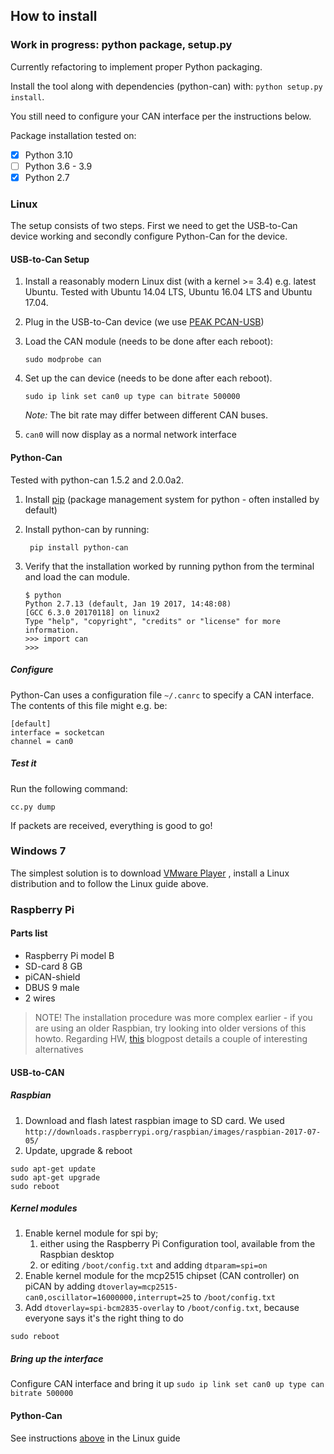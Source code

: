 ## How to install

### Work in progress: python package, setup.py

Currently refactoring to implement proper Python packaging.

Install the tool along with dependencies (python-can) with: `python setup.py install`.

You still need to configure your CAN interface per the instructions below.

Package installation tested on:

- [X] Python 3.10
- [ ] Python 3.6 - 3.9
- [X] Python 2.7

### Linux
The setup consists of two steps. First we need to get the USB-to-Can device working and secondly configure Python-Can
for the device.

#### USB-to-Can Setup
1. Install a reasonably modern Linux dist (with a kernel >= 3.4) e.g. latest Ubuntu.
Tested with Ubuntu 14.04 LTS, Ubuntu 16.04 LTS and Ubuntu 17.04.
2. Plug in the USB-to-Can device (we use [PEAK PCAN-USB](http://www.peak-system.com/PCAN-USB.199.0.html))
3. Load the CAN module (needs to be done after each reboot):

   ```
   sudo modprobe can
   ```
4. Set up the can device (needs to be done after each reboot). 

   ```
   sudo ip link set can0 up type can bitrate 500000 
   ```
   *Note:* The bit rate may differ between different CAN buses.
5. ```can0``` will now display as a normal network interface

#### Python-Can
Tested with python-can 1.5.2 and 2.0.0a2.

1. Install [pip](https://pypi.python.org/pypi/pip) (package management system for python - often installed by default)
2. Install python-can by running:

        pip install python-can

3. Verify that the installation worked by running python from the terminal and load the can module. 

    ```
    $ python
    Python 2.7.13 (default, Jan 19 2017, 14:48:08) 
    [GCC 6.3.0 20170118] on linux2
    Type "help", "copyright", "credits" or "license" for more information.
    >>> import can
    >>> 
    ```

##### Configure
Python-Can uses a configuration file ```~/.canrc``` to specify a CAN interface.
The contents of this file might e.g. be:

    [default]
    interface = socketcan
    channel = can0

##### Test it
Run the following command:

    cc.py dump

If packets are received, everything is good to go!

### Windows 7 
The simplest solution is to download
[VMware Player](https://my.vmware.com/en/web/vmware/free#desktop_end_user_computing/vmware_workstation_player/12_0)
, install a Linux distribution and to follow the Linux guide above.

### Raspberry Pi
#### Parts list
- Raspberry Pi model B 
- SD-card 8 GB
- piCAN-shield
- DBUS 9 male
- 2 wires

> NOTE! The installation procedure was more complex earlier - if you are using an older Raspbian, try looking into older versions of this howto.
> Regarding HW, [this](https://harrisonsand.com/can-on-the-raspberry-pi/) blogpost details a couple of interesting alternatives

#### USB-to-CAN
##### Raspbian
1. Download and flash latest raspbian image to SD card.
We used ```http://downloads.raspberrypi.org/raspbian/images/raspbian-2017-07-05/```
2. Update, upgrade & reboot

```
sudo apt-get update
sudo apt-get upgrade
sudo reboot
```

##### Kernel modules
1. Enable kernel module for spi by;  
    1. either using the Raspberry Pi Configuration tool, available from the Raspbian desktop
    2. or editing ```/boot/config.txt``` and adding ```dtparam=spi=on```
2. Enable kernel module for the mcp2515 chipset (CAN controller) on piCAN by adding ```dtoverlay=mcp2515-can0,oscillator=16000000,interrupt=25``` to ```/boot/config.txt```
3. Add ```dtoverlay=spi-bcm2835-overlay``` to ```/boot/config.txt```, because everyone says it's the right thing to do

```
sudo reboot
```

##### Bring up the interface
Configure CAN interface and bring it up
```sudo ip link set can0 up type can bitrate 500000```

#### Python-Can
See instructions [above](https://github.com/CaringCaribou/caringcaribou/blob/master/documentation/howtoinstall.md#python-can) in the Linux guide
